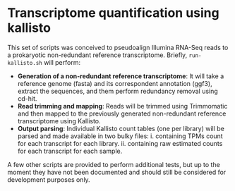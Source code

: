 # Transcriptome quantification using kallisto

This set of scripts was conceived to pseudoalign Illumina RNA-Seq reads to a prokaryotic non-redundant reference transcriptome. Briefly, `run-kallisto.sh` will perform:

* **Generation of a non-redundant reference transcriptome**: It will take a reference genome (fasta) and its correspondent annotation (ggf3), extract the sequences, and them perform redundancy removal using cd-hit.
* **Read trimming and mapping**: Reads will be trimmed using Trimmomatic and then mapped to the previously generated non-redundant reference transcriptome using Kallisto.
* **Output parsing**: Individual Kallisto count tables (one per library) will be parsed and made available in two bulky files: i. containing TPMs count for each transcript for each library. ii. containing raw estimated counts for each transcript for each sample.

A few other scripts are provided to perform additional tests, but up to the moment they have not been documented and should still be considered for development purposes only.
